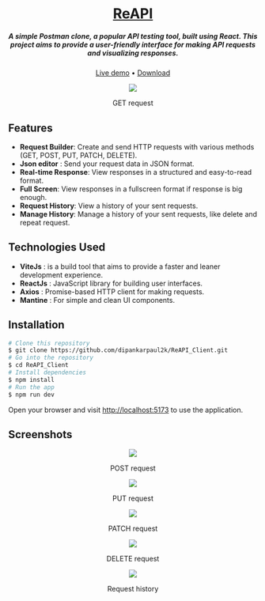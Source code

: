 <h1 align="center">
	<a href="https://re-api-seven.vercel.app/">ReAPI</a>
</h1>

<h5 align="center">A simple Postman clone, a popular API testing tool, built using React. This project aims to provide a user-friendly interface for making API requests and visualizing responses.</h5>

<p align="center">
	<a href="https://re-api-seven.vercel.app/">Live demo</a>
	•
	<a href="https://github.com/dipankarpaul2k/ReAPI_Client/archive/refs/heads/main.zip">Download</a>
</p>

<div align="center">
	<img src="https://res.cloudinary.com/dysni0qfj/image/upload/v1713343023/ReAPI%20Client%20Project/ReAPI_Client_GET_request.png" />
	<p>GET request</p>
</div>

## Features

- **Request Builder**: Create and send HTTP requests with various methods (GET, POST, PUT, PATCH, DELETE).
- **Json editor** : Send your request data in JSON format.
- **Real-time Response**: View responses in a structured and easy-to-read format.
- **Full Screen**: View responses in a fullscreen format if response is big enough.
- **Request History**: View a history of your sent requests.
- **Manage History**: Manage a history of your sent requests, like delete and repeat request.

## Technologies Used

- **ViteJs** : is a build tool that aims to provide a faster and leaner development experience.
- **ReactJs** : JavaScript library for building user interfaces.
- **Axios** : Promise-based HTTP client for making requests.
- **Mantine** : For simple and clean UI components.

## Installation

```bash
# Clone this repository
$ git clone https://github.com/dipankarpaul2k/ReAPI_Client.git
# Go into the repository
$ cd ReAPI_Client
# Install dependencies
$ npm install
# Run the app
$ npm run dev
```

Open your browser and visit [http://localhost:5173](http://localhost:5173/) to use the application.

## Screenshots

<div align="center">
	<img src="https://res.cloudinary.com/dysni0qfj/image/upload/v1713343022/ReAPI%20Client%20Project/ReAPI_Client_POST_request.png" />
	<p>POST request</p>
</div>

<div align="center">
	<img src="https://res.cloudinary.com/dysni0qfj/image/upload/v1713343023/ReAPI%20Client%20Project/ReAPI_Client_PUT_request.png" />
	<p>PUT request</p>
</div>

<div align="center">
	<img src="https://res.cloudinary.com/dysni0qfj/image/upload/v1713343023/ReAPI%20Client%20Project/ReAPI_Client_PATCH_request.png" />
	<p>PATCH request</p>
</div>

<div align="center">
	<img src="https://res.cloudinary.com/dysni0qfj/image/upload/v1713343023/ReAPI%20Client%20Project/ReAPI_Client_DELETE_request.png" />
	<p>DELETE request</p>
</div>

<div align="center">
	<img src="https://res.cloudinary.com/dysni0qfj/image/upload/v1713343024/ReAPI%20Client%20Project/ReAPI_Client_history.png" />
	<p>Request history</p>
</div>

